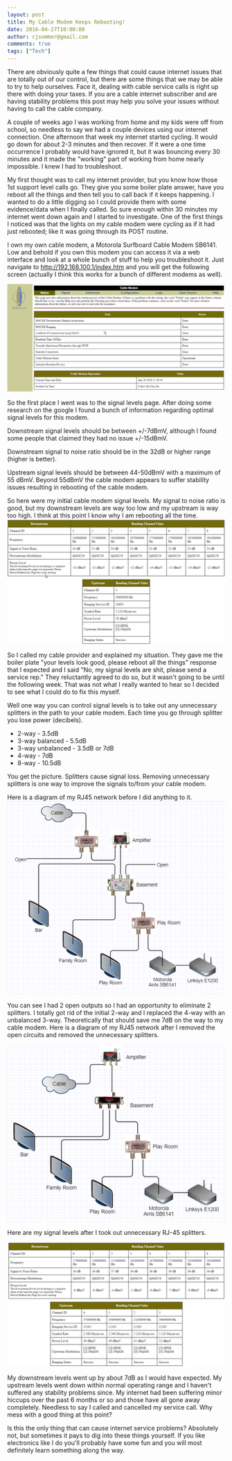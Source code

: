 ```yaml
---
layout: post
title: My Cable Modem Keeps Rebooting!
date: 2016-04-27T10:00:00
author: cjsommer@gmail.com
comments: true
tags: ["Tech"]
---
```

There are obviously quite a few things that could cause internet issues that are totally out of our control, but there are some things that we may be able to try to help ourselves. Face it, dealing with cable service calls is right up there with doing your taxes. If you are a cable internet subscriber and are having stability problems this post may help you solve your issues without having to call the cable company.  

A couple of weeks ago I was working from home and my kids were off from school, so needless to say we had a couple devices using our internet connection. One afternoon that week my internet started cycling. It would go down for about 2-3 minutes and then recover. If it were a one time occurrence I probably would have ignored it, but it was bouncing every 30 minutes and it made the "working" part of working from home nearly impossible. I knew I had to troubleshoot.

My first thought was to call my internet provider, but you know how those 1st support level calls go. They give you some boiler plate answer, have you reboot all the things and then tell you to call back if it keeps happening. I wanted to do a little digging so I could provide them with some evidence/data when I finally called. So sure enough within 30 minutes my internet went down again and I started to investigate. One of the first things I noticed was that the lights on my cable modem were cycling as if it had just rebooted; like it was going through its POST routine. 

I own my own cable modem, a Motorola Surfboard Cable Modem SB6141. Low and behold if you own this modem you can access it via a web interface and look at a whole bunch of stuff to help you troubleshoot it. Just navigate to <a href="http://192.168.100.1/index.htm" target="_blank">http://192.168.100.1/index.htm</a> and you will get the following screen (actually I think this works for a bunch of different modems as well).

<img alt='' class='alignnone size-full wp-image-1261 ' src='/img/2016/04/img_571ff0840569b.png' />

So the first place I went was to the signal levels page. After doing some research on the google I found a bunch of information regarding optimal signal levels for this modem. 

Downstream signal levels should be between +/-7dBmV, although I found some people that claimed they had no issue +/-15dBmV.

Downstream signal to noise ratio should be in the 32dB or higher range (higher is better).

Upstream signal levels should be between 44-50dBmV with a maximum of 55 dBmV. Beyond 55dBmV the cable modem appears to suffer stability issues resulting in rebooting of the cable modem.

So here were my initial cable modem signal levels. My signal to noise ratio is good, but my downstream levels are way too low and my upstream is way too high. I think at this point I know why I am rebooting all the time.
<img alt='' class='alignnone size-full wp-image-1257 ' src='/img/2016/04/img_5718b1701d938.png' />

So I called my cable provider and explained my situation. They gave me the boiler plate "your levels look good, please reboot all the things" response that I expected and I said "No, my signal levels are shit, please send a service rep." They reluctantly agreed to do so, but it wasn't going to be until the following week. That was not what I really wanted to hear so I decided to see what I could do to fix this myself. 

Well one way you can control signal levels is to take out any unnecessary splitters in the path to your cable modem. Each time you go through splitter you lose power (decibels).
<ul>
	<li>2-way - 3.5dB</li>
	<li>3-way balanced - 5.5dB</li>
	<li>3-way unbalanced - 3.5dB or 7dB</li>
	<li>4-way - 7dB </li>
	<li>8-way - 10.5dB</li>
</ul>
You get the picture. Splitters cause signal loss. Removing unnecessary splitters is one way to improve the signals to/from your cable modem.  

Here is a diagram of my RJ45 network before I did anything to it. 
<img alt='' class='alignnone size-full wp-image-1266 ' src='/img/2016/04/img_571ff6efa0ec8.png' />

You can see I had 2 open outputs so I had an opportunity to eliminate 2 splitters. I totally got rid of the initial 2-way and I replaced the 4-way with an unbalanced 3-way. Theoretically that should save me 7dB on the way to my cable modem. Here is a diagram of my RJ45 network after I removed the open circuits and removed the unnecessary splitters.

<img alt='' class='alignnone size-full wp-image-1267 ' src='/img/2016/04/img_571ff88fb2e50.png' />

Here are my signal levels after I took out unnecessary RJ-45 splitters. 

<img alt='' class='alignnone size-full wp-image-1256 ' src='/img/2016/04/img_5718b1248a33a.png' />

My downstream levels went up by about 7dB as I would have expected. My upstream levels went down within normal operating range and I haven't suffered any stability problems since. My internet had been suffering minor hiccups over the past 6 months or so and those have all gone away completely. Needless to say I called and cancelled my service call. Why mess with a good thing at this point?

Is this the only thing that can cause internet service problems? Absolutely not, but sometimes it pays to dig into these things yourself. If you like electronics like I do you'll probably have some fun and you will most definitely learn something along the way.  
